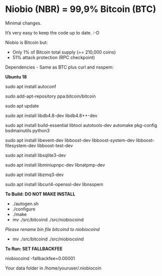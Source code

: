 Niobio (NBR) = 99,9% Bitcoin (BTC)
=====================================

Minimal changes. 

It’s very easy to keep the code up to date. :-D

Niobio is Bitcoin but:

* Only 1% of Bitcoin total supply (== 210,000 coins)
* 51% attack protection (RPC checkpoint)

Dependencies - Same as BTC plus curl and nsspem:

**Ubuntu 18**

sudo apt install autoconf

sudo add-apt-repository ppa:bitcoin/bitcoin

sudo apt update

sudo apt install libdb4.8-dev libdb4.8++-dev

sudo apt install build-essential libtool autotools-dev automake pkg-config bsdmainutils python3

sudo apt install libevent-dev libboost-dev libboost-system-dev libboost-filesystem-dev libboost-test-dev

sudo apt install libsqlite3-dev

sudo apt install libminiupnpc-dev libnatpmp-dev

sudo apt install libzmq3-dev

sudo apt install libcurl4-openssl-dev libnsspem

**To Build: DO NOT MAKE INSTALL**

* ./autogen.sh
* ./configure
* ./make 
* mv ./src/bitcoind ./src/niobiocoind

*Please rename bin file bitcoind to niobiocoind*
* mv ./src/bitcoind ./src/niobiocoind

**To Run: SET FALLBACKFEE**

niobiocoind -fallbackfee=0.00001

Your data folder in /home/youruser/.niobiocoin
